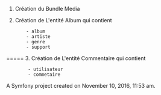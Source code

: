 1. Création du Bundle Media
2. Création de L'entité Album qui contient

           - album 
           - artiste 
           - genre 
           - support
           
=====
3. Création de L'entité Commentaire qui contient
               
            - utilisateur 
            - commetaire 
            
A Symfony project created on November 10, 2016, 11:53 am.
